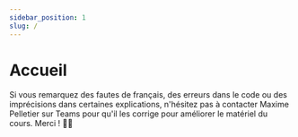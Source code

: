 ```yaml
---
sidebar_position: 1
slug: /
---
```


# Accueil

Si vous remarquez des fautes de français, des erreurs dans le code ou des imprécisions dans certaines explications,
n'hésitez pas à contacter Maxime Pelletier sur Teams pour qu'il les corrige pour améliorer le matériel du cours. Merci ! 🙇‍♂️